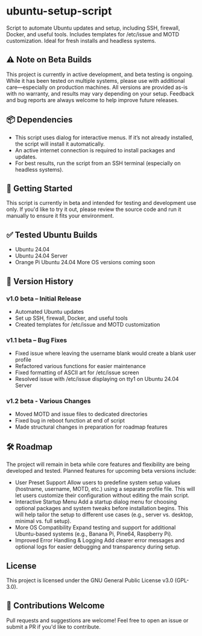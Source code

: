 # ubuntu-setup-script
Script to automate Ubuntu updates and setup, including SSH, firewall, Docker, and useful tools. Includes templates for /etc/issue and MOTD customization. Ideal for fresh installs and headless systems.

## ⚠️ Note on Beta Builds
This project is currently in active development, and beta testing is ongoing. While it has been tested on multiple systems, please use with additional care—especially on production machines.
All versions are provided as-is with no warranty, and results may vary depending on your setup. Feedback and bug reports are always welcome to help improve future releases.

## 📦 Dependencies
- This script uses dialog for interactive menus. If it’s not already installed, the script will install it automatically.
- An active internet connection is required to install packages and updates.
- For best results, run the script from an SSH terminal (especially on headless systems).

## 🚀 Getting Started
This script is currently in beta and intended for testing and development use only.
If you'd like to try it out, please review the source code and run it manually to ensure it fits your environment.

## ✅ Tested Ubuntu Builds
- Ubuntu 24.04
- Ubuntu 24.04 Server
- Orange Pi Ubuntu 24.04
More OS versions coming soon

## 📝 Version History
### v1.0 beta – Initial Release
- Automated Ubuntu updates
- Set up SSH, firewall, Docker, and useful tools
- Created templates for /etc/issue and MOTD customization

### v1.1 beta – Bug Fixes
- Fixed issue where leaving the username blank would create a blank user profile
- Refactored various functions for easier maintenance
- Fixed formatting of ASCII art for /etc/issue screen
- Resolved issue with /etc/issue displaying on tty1 on Ubuntu 24.04 Server

### v1.2 beta - Various Changes
- Moved MOTD and issue files to dedicated directories
- Fixed bug in reboot function at end of script
- Made structural changes in preparation for roadmap features

## 🛠️ Roadmap
The project will remain in beta while core features and flexibility are being developed and tested.
Planned features for upcoming beta versions include:

- User Preset Support
  Allow users to predefine system setup values (hostname, username, MOTD, etc.) using a separate profile file.
  This will let users customize their configuration without editing the main script.
- Interactive Startup Menu
  Add a startup dialog menu for choosing optional packages and system tweaks before installation begins.
  This will help tailor the setup to different use cases (e.g., server vs. desktop, minimal vs. full setup).
- More OS Compatibility
  Expand testing and support for additional Ubuntu-based systems (e.g., Banana Pi, Pine64, Raspberry Pi).
- Improved Error Handling & Logging
  Add clearer error messages and optional logs for easier debugging and transparency during setup.

## License
This project is licensed under the GNU General Public License v3.0 (GPL-3.0).

## 🤝 Contributions Welcome
Pull requests and suggestions are welcome! Feel free to open an issue or submit a PR if you'd like to contribute.
